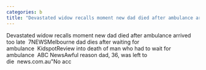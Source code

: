 ```yaml
---
categories: b
title: "Devastated widow recalls moment new dad died after ambulance arrived too late  7NEWS"
---
```

Devastated widow recalls moment new dad died after ambulance arrived too late&nbsp;&nbsp;7NEWSMelbourne dad dies after waiting for ambulance&nbsp;&nbsp;KidspotReview into death of man who had to wait for ambulance&nbsp;&nbsp;ABC NewsAwful reason dad, 36, was left to die&nbsp;&nbsp;news.com.au"No acc